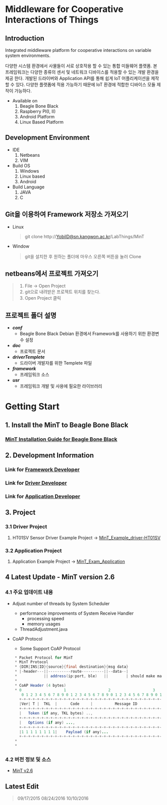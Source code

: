 ﻿# Middleware for Cooperative Interactions of Things

## Introduction
Integrated middleware platform for cooperative interactions on variable system environments.

다양한 시스템 환경에서 사물들이 서로 상호작용 할 수 있는 통합 미들웨어 플랫폼.
본 프레임워크는 다양한 종류의 센서 및 네트워크 디바이스를 적용할 수 있는 개발 환경을 제공 한다. 
개발된 드라이버와 Application API를 통해 쉽게 IoT 어플리케이션을 제작 할 수 있다. 
다양한 플랫폼에 적용 가능하기 때문에 IoT 환경에 적합한 디바이스 모듈 제작이 가능하다.

* Available on
	1. Beagle Bone Black
	2. Raspberry PI(I, II)
	3. Android Platform
	4. Linux Based Platform

## Development Environment
* IDE
	1. Netbeans
	2. VIM
* Build OS
	1. Windows
	2. Linux based
	3. Android
* Build Language
	1. JAVA
	2. C

## Git을 이용하여 Framework 저장소 가져오기
* Linux
	> git clone http://YobiID@sn.kangwon.ac.kr/LabThings/MinT

* Window
	> git을 설치한 후 원하는 폴더에 마우스 오른쪽 버튼을 눌러 Clone

## netbeans에서 프로젝트 가져오기
> 1. File -> Open Project
> 2. git으로 내려받은 프로젝트 위치를 찾는다.
> 3. Open Project 클릭

## 프로젝트 폴더 설명
* ***conf***
	- Beagle Bone Black Debian 환경에서 Framework를 사용하기 위한 환경변수 설정
* ***doc***
	- 프로젝트 문서
* ***driverTemplete***
	- 드라이버 개발자를 위한 Templete 파일
* ***framework***
	- 프레임워크 소스
* ***usr***
	- 프레임워크 개발 및 사용에 필요한 라이브러리

# Getting Start
## 1. Install the MinT to Beagle Bone Black
### [MinT Installation Guide for Beagle Bone Black](http://sn.kangwon.ac.kr/LabThings/MinT/post/11)
## 2. Development Information
### Link for [Framework Developer](http://sn.kangwon.ac.kr/LabThings/MinT/post/8)
### Link for [Driver Developer](http://sn.kangwon.ac.kr/LabThings/MinT/post/9)
### Link for [Application Developer](http://sn.kangwon.ac.kr/LabThings/MinT/post/10)
## 3. Project
### 3.1 Driver Project
1. HT01SV Sensor Driver Example Project -> [MinT_Example_driver-HT01SV](http://sn.kangwon.ac.kr/LabThings/MinT_Example_Driver-HT01SV)

### 3.2 Application Project
1. Application Example Project -> [MinT_Exam_Application](http://marsberry@sn.kangwon.ac.kr/LabThings/MinT_Exam_Application)

## 4 Latest Update - MinT version 2.6

### 4.1 주요 업데이트 내용

* Adjust number of threads by System Scheduler
	* performance improvements of System Receive Handler
		* processing speed
		* memory usages
	* ThreadAdjustment.java

* CoAP Protocol
	* Some Support CoAP Protocol
	```java
	 * Packet Protocol for MinT
	 * MinT Protocol
	 * {DIR|INS|ID}{source}{final destination}{msg data}
	 * |-header---||----------route----------||--data--|
	 *            || address(ip:port, ble)   ||        | should make maximum size
	 * 
	 * CoAP Header (4 bytes)
	 * 0                   1                   2                   3
	    0 1 2 3 4 5 6 7 8 9 0 1 2 3 4 5 6 7 8 9 0 1 2 3 4 5 6 7 8 9 0 1
	   +-+-+-+-+-+-+-+-+-+-+-+-+-+-+-+-+-+-+-+-+-+-+-+-+-+-+-+-+-+-+-+-+
	   |Ver| T |  TKL  |      Code     |          Message ID           |
	   +-+-+-+-+-+-+-+-+-+-+-+-+-+-+-+-+-+-+-+-+-+-+-+-+-+-+-+-+-+-+-+-+
	   |   Token (if any, TKL bytes) ..,
	   +-+-+-+-+-+-+-+-+-+-+-+-+-+-+-+-+-+-+-+-+-+-+-+-+-+-+-+-+-+-+-+-+
	   |   Options (if any) ...,
	   +-+-+-+-+-+-+-+-+-+-+-+-+-+-+-+-+-+-+-+-+-+-+-+-+-+-+-+-+-+-+-+-+
	   |1 1 1 1 1 1 1 1|    Payload (if any)...
	   +-+-+-+-+-+-+-+-+-+-+-+-+-+-+-+-+-+-+-+-+-+-+-+-+-+-+-+-+-+-+-+-+
	 * 
	 * 
	```

### 4.2 버전 정보 및 소스

- [MinT v2.6](http://sn.kangwon.ac.kr/LabThings/MinT/code/refs%252Ftags%252Fv2.6)

## Latest Edit
> 09/17/2015
> 08/24/2016
> 10/10/2016